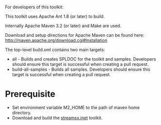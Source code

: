For developers of this toolkit:

This toolkit uses Apache Ant 1.8 (or later) to build.

Internally Apache Maven 3.2 (or later) and Make are used.

Download and setup directions for Apache Maven can be found here: http://maven.apache.org/download.cgi#Installation

The top-level build.xml contains two main targets:

* all - Builds and creates SPLDOC for the toolkit and samples. Developers should ensure this target is successful when creating a pull request.
* build-all-samples - Builds all samples. Developers should ensure this target is successful when creating a pull request.

# Prerequisite

* Set environment variable M2_HOME to the path of maven home directory.
* Download and build the [streamsx.inet](https://github.com/IBMStreams/streamsx.inet) toolkit.

